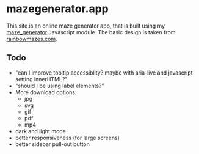# mazegenerator.app

This site is an online maze generator app, that is built using my [maze_generator](https://github.com/thewizardbear/maze_generator) Javascript module. The basic design is taken from [rainbowmazes.com](https://rainbowmazes.com).

## Todo

* "can I improve tooltip accessiblity? maybe with aria-live and javascript setting innerHTML?"
* "should I be using label elements?"
* More download options:
  * jpg
  * svg
  * gif
  * pdf
  * mp4
* dark and light mode
* better responsiveness (for large screens)
* better sidebar pull-out button

